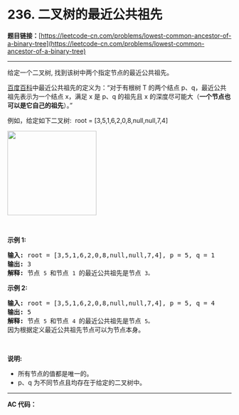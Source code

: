 # 236. 二叉树的最近公共祖先

**题目链接：**[https://leetcode-cn.com/problems/lowest-common-ancestor-of-a-binary-tree](https://leetcode-cn.com/problems/lowest-common-ancestor-of-a-binary-tree)

---

<div class="content__1Y2H">
 <div class="notranslate">
  <p>给定一个二叉树, 找到该树中两个指定节点的最近公共祖先。</p> 
  <p><a href="https://baike.baidu.com/item/%E6%9C%80%E8%BF%91%E5%85%AC%E5%85%B1%E7%A5%96%E5%85%88/8918834?fr=aladdin">百度百科</a>中最近公共祖先的定义为：“对于有根树 T 的两个结点 p、q，最近公共祖先表示为一个结点 x，满足 x 是 p、q 的祖先且 x 的深度尽可能大（<strong>一个节点也可以是它自己的祖先</strong>）。”</p> 
  <p>例如，给定如下二叉树:&nbsp; root =&nbsp;[3,5,1,6,2,0,8,null,null,7,4]</p> 
  <p><img style="height: 190px; width: 200px;" src="https://assets.leetcode-cn.com/aliyun-lc-upload/uploads/2018/12/15/binarytree.png" alt=""></p> 
  <p>&nbsp;</p> 
  <p><strong>示例 1:</strong></p> 
  <pre class="language-text"><strong>输入:</strong> root = [3,5,1,6,2,0,8,null,null,7,4], p = 5, q = 1
<strong>输出:</strong> 3
<strong>解释: </strong>节点 <code>5 </code>和节点 <code>1 </code>的最近公共祖先是节点 <code>3。</code>
</pre> 
  <p><strong>示例&nbsp;2:</strong></p> 
  <pre class="language-text"><strong>输入:</strong> root = [3,5,1,6,2,0,8,null,null,7,4], p = 5, q = 4
<strong>输出:</strong> 5
<strong>解释: </strong>节点 <code>5 </code>和节点 <code>4 </code>的最近公共祖先是节点 <code>5。</code>因为根据定义最近公共祖先节点可以为节点本身。
</pre> 
  <p>&nbsp;</p> 
  <p><strong>说明:</strong></p> 
  <ul> 
   <li>所有节点的值都是唯一的。</li> 
   <li>p、q 为不同节点且均存在于给定的二叉树中。</li> 
  </ul> 
 </div>
</div>

---

**AC 代码：**

```java

```